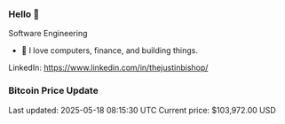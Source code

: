 ### Hello 🤙  

Software Engineering

- 🔭 I love computers, finance, and building things.
  
LinkedIn: https://www.linkedin.com/in/thejustinbishop/  



















































































































































































































































### Bitcoin Price Update
Last updated: 2025-05-18 08:15:30 UTC
Current price: $103,972.00 USD
